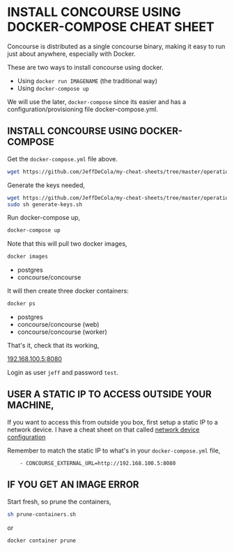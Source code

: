 # INSTALL CONCOURSE USING DOCKER-COMPOSE CHEAT SHEET

Concourse is distributed as a single concourse binary,
making it easy to run just about anywhere, especially with Docker.

These are two ways to install concourse using docker.

* Using `docker run IMAGENAME` (the traditional way)
* Using `docker-compose up`

We will use the later, `docker-compose` since its easier
and has a configuration/provisioning file docker-compose.yml.

## INSTALL CONCOURSE USING DOCKER-COMPOSE

Get the `docker-compose.yml` file above.

```bash
wget https://github.com/JeffDeCola/my-cheat-sheets/tree/master/operations-tools/continuous-integration-continuous-deployment/concourse-ci-cheat-sheet/docker-compose.yml
```

Generate the keys needed,

```bash
wget https://github.com/JeffDeCola/my-cheat-sheets/tree/master/operations-tools/continuous-integration-continuous-deployment/concourse-ci-cheat-sheet/generate-keys.sh
sudo sh generate-keys.sh
```

Run docker-compose up,

```bash
docker-compose up
```

Note that this will pull two docker images,

```bash
docker images
```

* postgres
* concourse/concourse

It will then create three docker containers:

```bash
docker ps
```

* postgres
* concourse/concourse (web)
* concourse/concourse (worker)

That's it, check that its working,

[192.168.100.5:8080](http://192.168.100.5:8080)

Login as user `jeff` and password `test`.

## USER A STATIC IP TO ACCESS OUTSIDE YOUR MACHINE,

If you want to access this from outside you box,
first setup a static IP to a network device. 
I have a cheat sheet on that called
[network device configuration](https://github.com/JeffDeCola/my-cheat-sheets/tree/master/development/operating-systems/linux/network-device-configuration-cheat-sheet)

Remember to match the static IP to what's in your
`docker-compose.yml` file,

```text
    - CONCOURSE_EXTERNAL_URL=http://192.168.100.5:8080
```

## IF YOU GET AN IMAGE ERROR

Start fresh, so prune the containers,

```bash
sh prune-containers.sh
```

or

```bash
docker container prune
```

